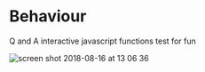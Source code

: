 # Behaviour
Q and A interactive javascript functions test for fun

![screen shot 2018-08-16 at 13 06 36](https://user-images.githubusercontent.com/16766170/44207449-4105ee80-a155-11e8-99c4-e6b7459092bc.png)
